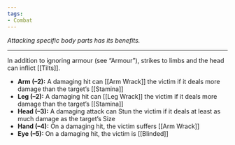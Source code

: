 ```yaml
---
tags:
- Combat
---
```


_Attacking specific body parts has its benefits._

---

In addition to ignoring armour (see “Armour”), strikes to limbs and the head can inflict [[Tilts]].
- **Arm (–2):** A damaging hit can [[Arm Wrack]] the victim if it deals more damage than the target’s [[Stamina]]
- **Leg (–2):** A damaging hit can [[Leg Wrack]] the victim if it deals more damage than the target’s [[Stamina]]
- **Head (–3):** A damaging attack can Stun the victim if it deals at least as much damage as the target’s Size
- **Hand (–4):** On a damaging hit, the victim suffers [[Arm Wrack]]
- **Eye (–5):** On a damaging hit, the victim is [[Blinded]]